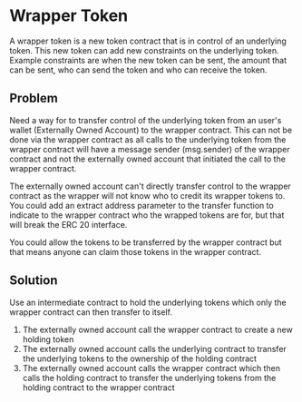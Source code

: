 Wrapper Token
=============

A wrapper token is a new token contract that is in control of an underlying token. This new token can add new constraints on the underlying token. Example constraints are when the new token can be sent, the amount that can be sent, who can send the token and who can receive the token.

## Problem
Need a way for to transfer control of the underlying token from an user's wallet (Externally Owned Account) to the wrapper contract. This can not be done via the wrapper contract as all calls to the underlying token from the wrapper contract will have a message sender (msg.sender) of the wrapper contract and not the externally owned account that initiated the call to the wrapper contract.

The externally owned account can't directly transfer control to the wrapper contract as the wrapper will not know who to credit its wrapper tokens to. You could add an extract address parameter to the transfer function to indicate to the wrapper contract who the wrapped tokens are for, but that will break the ERC 20 interface.

You could allow the tokens to be transferred by the wrapper contract but that means anyone can claim those tokens in the wrapper contract.

## Solution
Use an intermediate contract to hold the underlying tokens which only the wrapper contract can then transfer to itself.

1. The externally owned account call the wrapper contract to create a new holding token
2. The externally owned account calls the underlying contract to transfer the underlying tokens to the ownership of the holding contract
3. The externally owned account calls the wrapper contract which then calls the holding contract to transfer the underlying tokens from the holding contract to the wrapper contract

